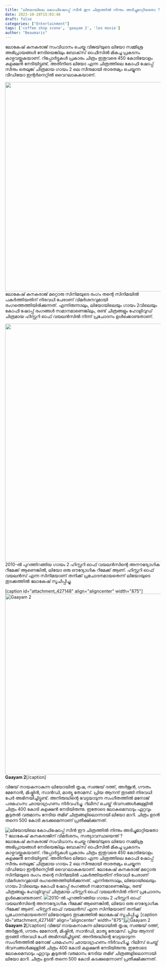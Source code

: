 ```yaml
---
title: "ലിയോയിലെ കോഫിഷോപ്പ് സീൻ ഈ ചിത്രത്തിൽ നിന്നും അടിച്ചുമാറ്റിയതോ ? ലോകേഷ് കനകരാജിന് വിമർശനം, സത്യാവസ്ഥയെന്ത് ?"
date: 2023-10-28T15:03:48
draft: false
categories: ["Entertainment"]
tags: ['coffee shop scene', 'gaayam 2', 'leo movie']
author: "Beaumaris"
---
```


ലോകേഷ് കനകരാജ് സംവിധാനം ചെയ്ത വിജയ്‌യുടെ ലിയോ സമ്മിശ്ര അഭിപ്രായങ്ങൾ നേടിയെങ്കിലും ബോക്‌സ് ഓഫീസിൽ മികച്ച പ്രകടനം കാഴ്ചവയ്ക്കുകയാണ്. റിപ്പോർട്ടുകൾ പ്രകാരം ചിത്രം ഇതുവരെ 450 കോടിയോളം കളക്ഷൻ നേടിയിട്ടുണ്ട്. അതിനിടെ ലിയോ എന്ന ചിത്രത്തിലെ കോഫി ഷോപ്പ് സീനും തെലുങ്ക് ചിത്രമായ ഗായം 2 ലെ സീനുമായി താരതമ്യം ചെയ്യുന്ന വീഡിയോ ഇന്റർനെറ്റിൽ വൈറലാകുകയാണ്.

<img class="alignnone size-full wp-image-427146" src="https://cdn.boolokam.com/articles/2023/10/ffffff-1.webp" alt="" width="1124" height="675" />ലോകേഷ് കനകരാജ് മറ്റൊരു സിനിമയുടെ രംഗം തന്റെ സിനിമയിൽ പകർത്തിയതിന് നിരവധി പേരാണ് വിമർശനവുമായി രംഗത്തെത്തിയിരിക്കുന്നത്. എന്നിരുന്നാലും, ലിയോയിലെയും ഗായം 2വിലെയും കോഫി ഷോപ്പ് രംഗങ്ങൾ സമാനമാണെങ്കിലും, രണ്ട് ചിത്രങ്ങളും ഹോളിവുഡ് ചിത്രമായ ഹിസ്റ്ററി ഓഫ് വയലൻസിൽ നിന്ന് പ്രചോദനം ഉൾക്കൊണ്ടതാണ്.

<img class="size-full wp-image-427147 aligncenter" src="https://cdn.boolokam.com/articles/2023/10/adaaa.jpg" alt="" width="1024" height="768" />2010-ൽ പുറത്തിറങ്ങിയ ഗായം 2 ഹിസ്റ്ററി ഓഫ് വയലൻസിന്റെ അനൗദ്യോഗിക റീമേക്ക് ആണെങ്കിൽ, ലിയോ ഒരു ഔദ്യോഗിക റീമേക്ക് ആണ്. ഹിസ്റ്ററി ഓഫ് വയലൻസ് എന്ന സിനിമയാണ് തനിക്ക് പ്രചോദനമായതെന്ന് ലിയോയുടെ തുടക്കത്തിൽ ലോകേഷ് സൂചിപ്പിച്ചു.

[caption id="attachment_427148" align="aligncenter" width="875"]<img class="size-full wp-image-427148" src="https://cdn.boolokam.com/articles/2023/10/wfwfwfwfwffww.jpg" alt="Gaayam 2" width="875" height="583" /> <strong>Gaayam 2</strong>[/caption]

വിജയ് നായകനാകുന്ന ലിയോയിൽ തൃഷ, സഞ്ജയ് ദത്ത്, അർജുൻ, ഗൗതം മേനോൻ, മിഷ്കിൻ, സാൻഡി, മാത്യു തോമസ്. പ്രിയ ആനന്ദ് തുടങ്ങി നിരവധി പേർ അഭിനയിച്ചിട്ടുണ്ട്. അനിരുദ്ധിന്റെ വേട്ടയാടുന്ന സംഗീതത്തിൽ മനോജ് പരമഹംസ ഛായാഗ്രഹണം നിർവഹിച്ചു. റിലീസ് ചെയ്ത് ദിവസങ്ങൾക്കുള്ളിൽ ചിത്രം 400 കോടി കളക്ഷൻ നേടിയിരുന്നു. ഇതോടെ ലോകമെമ്പാടും ഏറ്റവും കൂടുതൽ വരുമാനം നേടിയ തമിഴ് ചിത്രങ്ങളിലൊന്നായി ലിയോ മാറി. ചിത്രം ഉടൻ തന്നെ 500 കോടി കടക്കുമെന്നാണ് പ്രതീക്ഷിക്കുന്നത്.


![ലിയോയിലെ കോഫിഷോപ്പ് സീൻ ഈ ചിത്രത്തിൽ നിന്നും അടിച്ചുമാറ്റിയതോ ? ലോകേഷ് കനകരാജിന് വിമർശനം, സത്യാവസ്ഥയെന്ത് ?](https://cdn.boolokam.com/articles/2023/10/ffffff-1.webp)ലോകേഷ് കനകരാജ് സംവിധാനം ചെയ്ത വിജയ്‌യുടെ ലിയോ സമ്മിശ്ര അഭിപ്രായങ്ങൾ നേടിയെങ്കിലും ബോക്‌സ് ഓഫീസിൽ മികച്ച പ്രകടനം കാഴ്ചവയ്ക്കുകയാണ്. റിപ്പോർട്ടുകൾ പ്രകാരം ചിത്രം ഇതുവരെ 450 കോടിയോളം കളക്ഷൻ നേടിയിട്ടുണ്ട്. അതിനിടെ ലിയോ എന്ന ചിത്രത്തിലെ കോഫി ഷോപ്പ് സീനും തെലുങ്ക് ചിത്രമായ ഗായം 2 ലെ സീനുമായി താരതമ്യം ചെയ്യുന്ന വീഡിയോ ഇന്റർനെറ്റിൽ വൈറലാകുകയാണ്. ലോകേഷ് കനകരാജ് മറ്റൊരു സിനിമയുടെ രംഗം തന്റെ സിനിമയിൽ പകർത്തിയതിന് നിരവധി പേരാണ് വിമർശനവുമായി രംഗത്തെത്തിയിരിക്കുന്നത്. എന്നിരുന്നാലും, ലിയോയിലെയും ഗായം 2വിലെയും കോഫി ഷോപ്പ് രംഗങ്ങൾ സമാനമാണെങ്കിലും, രണ്ട് ചിത്രങ്ങളും ഹോളിവുഡ് ചിത്രമായ ഹിസ്റ്ററി ഓഫ് വയലൻസിൽ നിന്ന് പ്രചോദനം ഉൾക്കൊണ്ടതാണ്. ![](https://cdn.boolokam.com/articles/2023/10/adaaa.jpg)2010-ൽ പുറത്തിറങ്ങിയ ഗായം 2 ഹിസ്റ്ററി ഓഫ് വയലൻസിന്റെ അനൗദ്യോഗിക റീമേക്ക് ആണെങ്കിൽ, ലിയോ ഒരു ഔദ്യോഗിക റീമേക്ക് ആണ്. ഹിസ്റ്ററി ഓഫ് വയലൻസ് എന്ന സിനിമയാണ് തനിക്ക് പ്രചോദനമായതെന്ന് ലിയോയുടെ തുടക്കത്തിൽ ലോകേഷ് സൂചിപ്പിച്ചു. [caption id="attachment_427148" align="aligncenter" width="875"]![Gaayam 2](https://cdn.boolokam.com/articles/2023/10/wfwfwfwfwffww.jpg) **Gaayam 2**[/caption] വിജയ് നായകനാകുന്ന ലിയോയിൽ തൃഷ, സഞ്ജയ് ദത്ത്, അർജുൻ, ഗൗതം മേനോൻ, മിഷ്കിൻ, സാൻഡി, മാത്യു തോമസ്. പ്രിയ ആനന്ദ് തുടങ്ങി നിരവധി പേർ അഭിനയിച്ചിട്ടുണ്ട്. അനിരുദ്ധിന്റെ വേട്ടയാടുന്ന സംഗീതത്തിൽ മനോജ് പരമഹംസ ഛായാഗ്രഹണം നിർവഹിച്ചു. റിലീസ് ചെയ്ത് ദിവസങ്ങൾക്കുള്ളിൽ ചിത്രം 400 കോടി കളക്ഷൻ നേടിയിരുന്നു. ഇതോടെ ലോകമെമ്പാടും ഏറ്റവും കൂടുതൽ വരുമാനം നേടിയ തമിഴ് ചിത്രങ്ങളിലൊന്നായി ലിയോ മാറി. ചിത്രം ഉടൻ തന്നെ 500 കോടി കടക്കുമെന്നാണ് പ്രതീക്ഷിക്കുന്നത്.
